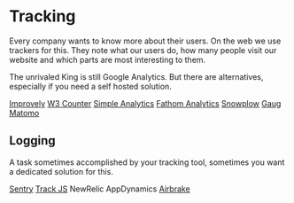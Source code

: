 # Tracking

Every company wants to know more about their users. On the web we use trackers for this. They note what our users do, how many people visit our website and which parts are most interesting to them.

The unrivaled King is still Google Analytics. But there are alternatives, especially if you need a self hosted solution.

[Improvely](https://www.improvely.com/)
[W3 Counter](https://www.w3counter.com/)
[Simple Analytics](https://simpleanalytics.io/)
[Fathom Analytics](https://usefathom.com/)
[Snowplow](https://snowplowanalytics.com/)
[Gaug](https://get.gaug.es/)
[Matomo](https://matomo.org/)

## Logging

A task sometimes accomplished by your tracking tool, sometimes you want a dedicated solution for this.

[Sentry](https://sentry.io/welcome/)
[Track JS](https://trackjs.com/)
NewRelic
AppDynamics
[Airbrake](https://airbrake.io/)